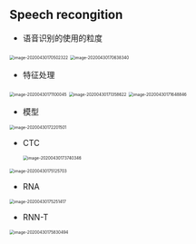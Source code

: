 ## Speech recongition

- 语音识别的使用的粒度

<img src="speech_rec.assets/image-20200430170502322.png" alt="image-20200430170502322" style="zoom:50%;" />

<img src="speech_rec.assets/image-20200430170638340.png" alt="image-20200430170638340" style="zoom:50%;" />

- 特征处理

<img src="speech_rec.assets/image-20200430171100045.png" alt="image-20200430171100045" style="zoom:50%;" />

<img src="speech_rec.assets/image-20200430171358622.png" alt="image-20200430171358622" style="zoom:50%;" />

<img src="speech_rec.assets/image-20200430171648846.png" alt="image-20200430171648846" style="zoom:50%;" />

- 模型

<img src="speech_rec.assets/image-20200430172201501.png" alt="image-20200430172201501" style="zoom:50%;" />

- CTC

  <img src="speech_rec.assets/image-20200430173740346.png" alt="image-20200430173740346" style="zoom:50%;" />

<img src="speech_rec.assets/image-20200430175125703.png" alt="image-20200430175125703" style="zoom:50%;" />

- RNA 

<img src="speech_rec.assets/image-20200430175251417.png" alt="image-20200430175251417" style="zoom:50%;" />

- RNN-T

<img src="speech_rec.assets/image-20200430175830494.png" alt="image-20200430175830494" style="zoom:50%;" />

